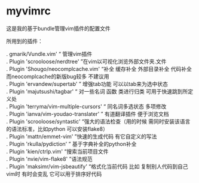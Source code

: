 # myvimrc

这是我的基于bundle管理vim插件的配置文件
 
 所用到的插件：
 
. gmarik/Vundle.vim'   “ 管理vim插件                                                                                                       
. Plugin 'scrooloose/nerdtree'      ”在vim以可视化浏览外部文件夹.文件                                                                                                     
. Plugin 'Shougo/neocomplcache.vim'   “补全 缓存补全 外部目录补全 代码补全   而neocomplcache的新版bug较多 不建议用                                                                                                           
. Plugin 'ervandew/supertab'          ” 增强tab功能 可以以tab来为选中状态                                                                                                    
. Plugin 'majutsushi/tagbar'           “ 对一些名词 函数 类进行归类 可用于快速跳到所定义处                                                                                                       
. Plugin 'terryma/vim-multiple-cursors'  “ 同名词多选状态 多项修改                                                                                                      
. Plugin 'ianva/vim-youdao-translater'    ”     有道翻译插件  便于浏览文档                                                                         
. Plugin 'scrooloose/syntastic'             “强大的语法检查（用的时候 需同时安装该语言的语法标准，比如python 可以安装flake8）                                                                                                   
. Plugin 'mattn/emmet-vim'       ”快速的生成代码 有它自定义的写法                                                                                                             
. Plugin 'rkulla/pydiction'       ” 基于字典补全的python补全                                                                                                            
. Plugin 'kien/ctrlp.vim'         “搜索当前项目文件                                                                                                            
. Plugin 'nvie/vim-flake8'         ”语法规范                                                                                                        
. Plugin 'maksimr/vim-jsbeautify'   “格式化当前代码 比如 复制别人代码到自己vim时 有时会变乱 它可以用于排序好代码

